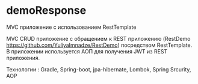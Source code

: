 # demoResponse
MVC приложение с использованием RestTemplate

MVC CRUD приложение с обращением к REST приложению (RestDemo https://github.com/YuliyaImnadze/RestDemo) посредством RestTemplate.
В приложении используется АОП для получения JWT из REST приложения.

Технологии : Gradle, Spring-boot, jpa-hibernate, Lombok, Spring Srcurity, АОP
